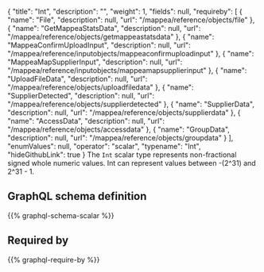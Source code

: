 {
  "title": "Int",
  "description": "",
  "weight": 1,
  "fields": null,
  "requireby": [
    {
      "name": "File",
      "description": null,
      "url": "/mappea/reference/objects/file"
    },
    {
      "name": "GetMappeaStatsData",
      "description": null,
      "url": "/mappea/reference/objects/getmappeastatsdata"
    },
    {
      "name": "MappeaConfirmUploadInput",
      "description": null,
      "url": "/mappea/reference/inputobjects/mappeaconfirmuploadinput"
    },
    {
      "name": "MappeaMapSupplierInput",
      "description": null,
      "url": "/mappea/reference/inputobjects/mappeamapsupplierinput"
    },
    {
      "name": "UploadFileData",
      "description": null,
      "url": "/mappea/reference/objects/uploadfiledata"
    },
    {
      "name": "SupplierDetected",
      "description": null,
      "url": "/mappea/reference/objects/supplierdetected"
    },
    {
      "name": "SupplierData",
      "description": null,
      "url": "/mappea/reference/objects/supplierdata"
    },
    {
      "name": "AccessData",
      "description": null,
      "url": "/mappea/reference/objects/accessdata"
    },
    {
      "name": "GroupData",
      "description": null,
      "url": "/mappea/reference/objects/groupdata"
    }
  ],
  "enumValues": null,
  "operator": "scalar",
  "typename": "Int",
  "hideGithubLink": true
}
The `Int` scalar type represents non-fractional signed whole numeric values. Int can represent values between -(2^31) and 2^31 - 1. 
## GraphQL schema definition

{{% graphql-schema-scalar %}}

## Required by

{{% graphql-require-by %}}
